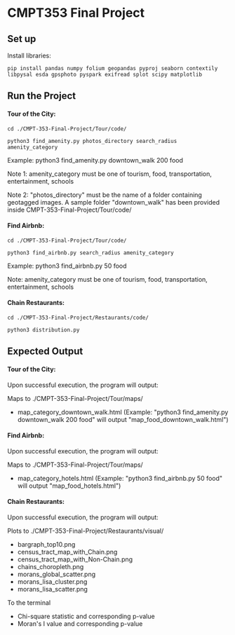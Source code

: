 # CMPT353 Final Project

## Set up
Install libraries:
```
pip install pandas numpy folium geopandas pyproj seaborn contextily libpysal esda gpsphoto pyspark exifread splot scipy matplotlib
```

## Run the Project
#### Tour of the City:
```
cd ./CMPT-353-Final-Project/Tour/code/
```
```
python3 find_amenity.py photos_directory search_radius amenity_category
```
Example: python3 find_amenity.py downtown_walk 200 food

Note 1: amenity_category must be one of tourism, food, transportation, entertainment, schools

Note 2: "photos_directory" must be the name of a folder containing geotagged images. A sample folder "downtown_walk" has been provided inside CMPT-353-Final-Project/Tour/code/

#### Find Airbnb:
```
cd ./CMPT-353-Final-Project/Tour/code/
```
```
python3 find_airbnb.py search_radius amenity_category
```
Example: python3 find_airbnb.py 50 food

Note: amenity_category must be one of tourism, food, transportation, entertainment, schools

#### Chain Restaurants:
```
cd ./CMPT-353-Final-Project/Restaurants/code/
```
```
python3 distribution.py
```

## Expected Output
#### Tour of the City:
Upon successful execution, the program will output: 

Maps to ./CMPT-353-Final-Project/Tour/maps/
- map_category_downtown_walk.html (Example: "python3 find_amenity.py downtown_walk 200 food" will output "map_food_downtown_walk.html")

#### Find Airbnb:
Upon successful execution, the program will output: 

Maps to ./CMPT-353-Final-Project/Tour/maps/
- map_category_hotels.html (Example: "python3 find_airbnb.py 50 food" will output "map_food_hotels.html")

#### Chain Restaurants:
Upon successful execution, the program will output: 

Plots to ./CMPT-353-Final-Project/Restaurants/visual/
- bargraph_top10.png
- census_tract_map_with_Chain.png
- census_tract_map_with_Non-Chain.png
- chains_choropleth.png
- morans_global_scatter.png
- morans_lisa_cluster.png
- morans_lisa_scatter.png

To the terminal
- Chi-square statistic and corresponding p-value
- Moran's I value and corresponding p-value
